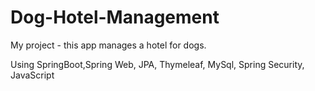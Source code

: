 # Dog-Hotel-Management
My project  -  this app manages a hotel for dogs.

Using SpringBoot,Spring Web, JPA, Thymeleaf, MySql, Spring Security, JavaScript
